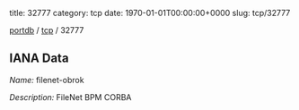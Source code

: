 title: 32777
category: tcp
date: 1970-01-01T00:00:00+0000
slug: tcp/32777

[portdb](/) / [tcp](/category/tcp.html) / 32777


## IANA Data

_Name:_ filenet-obrok

_Description:_ FileNet BPM CORBA

